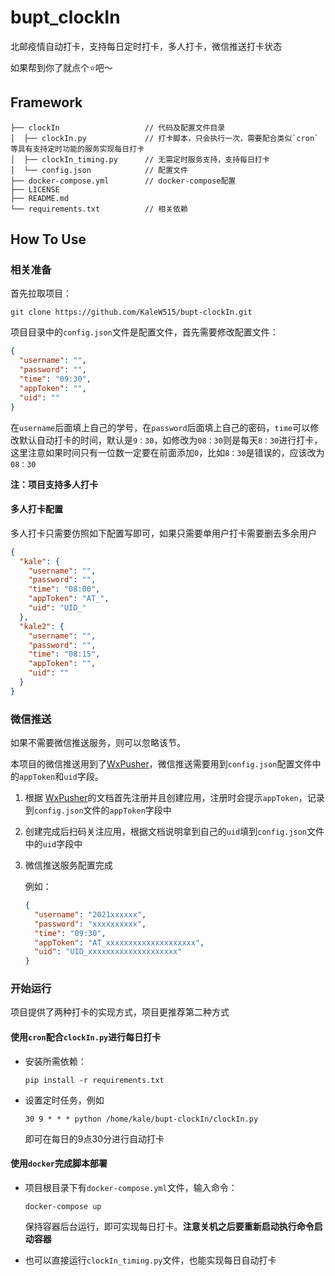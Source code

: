 # bupt_clockIn
北邮疫情自动打卡，支持每日定时打卡，多人打卡，微信推送打卡状态

如果帮到你了就点个:star:吧～

## Framework

```
├── clockIn                   // 代码及配置文件目录
│  ├── clockIn.py             // 打卡脚本，只会执行一次，需要配合类似`cron`等具有支持定时功能的服务实现每日打卡
│  ├── clockIn_timing.py      // 无需定时服务支持，支持每日打卡
│  └── config.json            // 配置文件
├── docker-compose.yml        // docker-compose配置
├── LICENSE
├── README.md 
└── requirements.txt          // 相关依赖
```

## How To Use

### 相关准备

首先拉取项目：

`git clone https://github.com/KaleW515/bupt-clockIn.git`

项目目录中的`config.json`文件是配置文件，首先需要修改配置文件：

```json
{
  "username": "",
  "password": "",
  "time": "09:30",
  "appToken": "",
  "uid": ""
}
```

在`username`后面填上自己的学号，在`password`后面填上自己的密码，`time`可以修改默认自动打卡的时间，默认是`9：30`，如修改为`08：30`则是每天`8：30`进行打卡，这里注意如果时间只有一位数一定要在前面添加`0`，比如`8：30`是错误的，应该改为`08：30`

**注：项目支持多人打卡**

#### 多人打卡配置

多人打卡只需要仿照如下配置写即可，如果只需要单用户打卡需要删去多余用户

```json
{
  "kale": {
    "username": "",
    "password": "",
    "time": "08:00",
    "appToken": "AT_",
    "uid": "UID_"
  },
  "kale2": {
    "username": "",
    "password": "",
    "time": "08:15",
    "appToken": "",
    "uid": ""
  }
}
```

### 微信推送

如果不需要微信推送服务，则可以忽略该节。

本项目的微信推送用到了[WxPusher](https://github.com/wxpusher/wxpusher-client)，微信推送需要用到`config.json`配置文件中的`appToken`和`uid`字段。

1. 根据 [WxPusher](https://wxpusher.zjiecode.com/docs/#/)的文档首先注册并且创建应用，注册时会提示`appToken`，记录到`config.json`文件的`appToken`字段中

2. 创建完成后扫码关注应用，根据文档说明拿到自己的`uid`填到`config.json`文件中的`uid`字段中

3. 微信推送服务配置完成

   例如：

   ```json
   {
     "username": "2021xxxxxx",
     "password": "xxxxxxxxxx",
     "time": "09:30",
     "appToken": "AT_xxxxxxxxxxxxxxxxxxxx",
     "uid": "UID_xxxxxxxxxxxxxxxxxxxx"
   }
   ```

### 开始运行

项目提供了两种打卡的实现方式，项目更推荐第二种方式

#### 使用`cron`配合`clockIn.py`进行每日打卡

- 安装所需依赖：

  `pip install -r requirements.txt`

- 设置定时任务，例如

  `30 9 * * * python /home/kale/bupt-clockIn/clockIn.py`

  即可在每日的9点30分进行自动打卡

#### 使用`docker`完成脚本部署

- 项目根目录下有`docker-compose.yml`文件，输入命令：

  `docker-compose up`

  保持容器后台运行，即可实现每日打卡。**注意关机之后要重新启动执行命令启动容器**

- 也可以直接运行`clockIn_timing.py`文件，也能实现每日自动打卡
